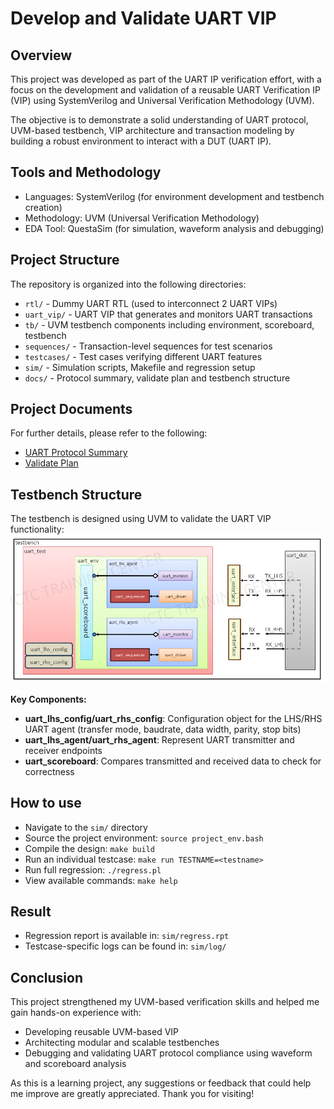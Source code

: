 # Develop and Validate UART VIP
## Overview
This project was developed as part of the UART IP verification effort, with a focus on the development and validation of a reusable UART Verification IP (VIP) using SystemVerilog and Universal Verification Methodology (UVM).

The objective is to demonstrate a solid understanding of UART protocol, UVM-based testbench, VIP architecture and transaction modeling by building a robust environment to interact with a DUT (UART IP).

## Tools and Methodology
- Languages: SystemVerilog (for environment development and testbench creation)
- Methodology: UVM (Universal Verification Methodology)
- EDA Tool: QuestaSim (for simulation, waveform analysis and debugging)

## Project Structure
The repository is organized into the following directories:

- `rtl/` - Dummy UART RTL (used to interconnect 2 UART VIPs)
- `uart_vip/` - UART VIP that generates and monitors UART transactions
- `tb/` - UVM testbench components including environment, scoreboard, testbench
- `sequences/` - Transaction-level sequences for test scenarios
- `testcases/` - Test cases verifying different UART features
- `sim/` - Simulation scripts, Makefile and regression setup
- `docs/` - Protocol summary, validate plan and testbench structure

## Project Documents
For further details, please refer to the following:
- [UART Protocol Summary](https://github.com/tronguyen0811/Develop_Validate_UART_VIP/blob/main/docs/UART_protocol_summary.pdf)
- [Validate Plan](https://github.com/tronguyen0811/Develop_Validate_UART_VIP/blob/main/docs/validate_plan.xlsx)

## Testbench Structure
The testbench is designed using UVM to validate the UART VIP functionality:
![Testbench structure to validate UART VIP](https://github.com/tronguyen0811/Develop_Validate_UART_VIP/blob/main/docs/testbench_structure.png)

**Key Components:**
- **uart_lhs_config/uart_rhs_config**: Configuration object for the LHS/RHS UART agent (transfer mode, baudrate, data width, parity, stop bits)
- **uart_lhs_agent/uart_rhs_agent**: Represent UART transmitter and receiver endpoints
- **uart_scoreboard**: Compares transmitted and received data to check for correctness

## How to use
- Navigate to the `sim/` directory
- Source the project environment: `source project_env.bash` 
- Compile the design: `make build` 
- Run an individual testcase: `make run TESTNAME=<testname>`
- Run full regression: `./regress.pl`
- View available commands: `make help`

## Result
- Regression report is available in: `sim/regress.rpt` 
- Testcase-specific logs can be found in: `sim/log/`

## Conclusion
This project strengthened my UVM-based verification skills and helped me gain hands-on experience with:
- Developing reusable UVM-based VIP
- Architecting modular and scalable testbenches
- Debugging and validating UART protocol compliance using waveform and scoreboard analysis

As this is a learning project, any suggestions or feedback that could help me improve are greatly appreciated. Thank you for visiting!